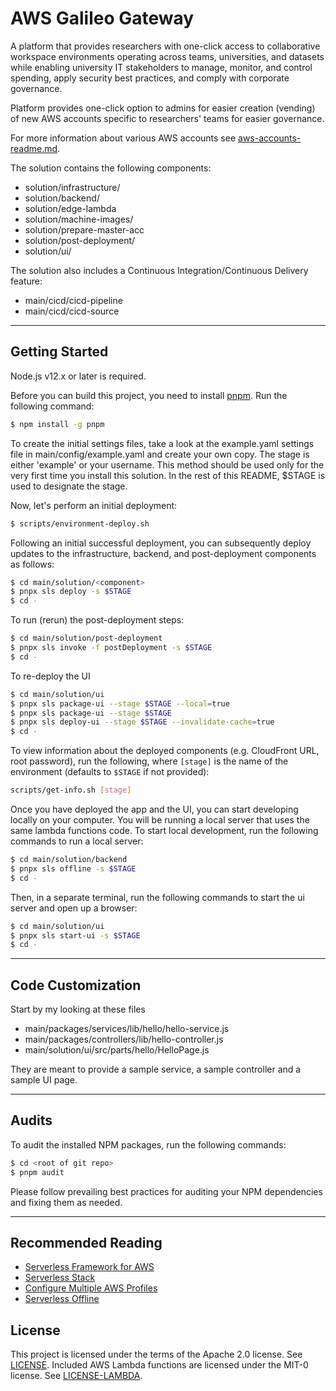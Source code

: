 # AWS Galileo Gateway

A platform that provides researchers with one-click access to collaborative workspace environments operating across teams, universities, and datasets while enabling university IT stakeholders to manage, monitor, and control spending, apply security best practices, and comply with corporate governance.

Platform provides one-click option to admins for easier creation (vending) of new AWS accounts specific to researchers' teams for easier governance.

For more information about various AWS accounts see [aws-accounts-readme.md](main/documentation/aws-accounts-readme.md).

The solution contains the following components:

- solution/infrastructure/
- solution/backend/
- solution/edge-lambda
- solution/machine-images/
- solution/prepare-master-acc
- solution/post-deployment/
- solution/ui/

The solution also includes a Continuous Integration/Continuous Delivery feature:

- main/cicd/cicd-pipeline
- main/cicd/cicd-source

---

## Getting Started

Node.js v12.x or later is required.

Before you can build this project, you need to install [pnpm](https://pnpm.js.org/en/). Run the following command:

```bash
$ npm install -g pnpm
```

To create the initial settings files, take a look at the example.yaml settings file in main/config/example.yaml and create your own copy.
The stage is either 'example' or your username. This method should be used only for the very first time you install this solution.
In the rest of this README, \$STAGE is used to designate the stage.

Now, let's perform an initial deployment:

```bash
$ scripts/environment-deploy.sh
```

Following an initial successful deployment, you can subsequently deploy updates to the infrastructure, backend, and post-deployment components as follows:

```bash
$ cd main/solution/<component>
$ pnpx sls deploy -s $STAGE
$ cd -
```

To run (rerun) the post-deployment steps:

```bash
$ cd main/solution/post-deployment
$ pnpx sls invoke -f postDeployment -s $STAGE
$ cd -
```

To re-deploy the UI

```bash
$ cd main/solution/ui
$ pnpx sls package-ui --stage $STAGE --local=true
$ pnpx sls package-ui --stage $STAGE
$ pnpx sls deploy-ui --stage $STAGE --invalidate-cache=true
$ cd -
```

To view information about the deployed components (e.g. CloudFront URL, root password), run the
following, where `[stage]` is the name of the environment (defaults to `$STAGE` if not provided):

```bash
scripts/get-info.sh [stage]
```

Once you have deployed the app and the UI, you can start developing locally on your computer.
You will be running a local server that uses the same lambda functions code. To start local development, run the following commands to run a local server:

```bash
$ cd main/solution/backend
$ pnpx sls offline -s $STAGE
$ cd -
```

Then, in a separate terminal, run the following commands to start the ui server and open up a browser:

```bash
$ cd main/solution/ui
$ pnpx sls start-ui -s $STAGE
$ cd -
```

---

## Code Customization

Start by my looking at these files

- main/packages/services/lib/hello/hello-service.js
- main/packages/controllers/lib/hello-controller.js
- main/solution/ui/src/parts/hello/HelloPage.js

They are meant to provide a sample service, a sample controller and a sample UI page.

---

## Audits

To audit the installed NPM packages, run the following commands:

```bash
$ cd <root of git repo>
$ pnpm audit
```

Please follow prevailing best practices for auditing your NPM dependencies and fixing them as needed.

---

## Recommended Reading

- [Serverless Framework for AWS](https://serverless.com/framework/docs/providers/aws/)
- [Serverless Stack](https://serverless-stack.com/)
- [Configure Multiple AWS Profiles](https://serverless-stack.com/chapters/configure-multiple-aws-profiles.html)
- [Serverless Offline](https://github.com/dherault/serverless-offline)

## License

This project is licensed under the terms of the Apache 2.0 license. See [LICENSE](LICENSE).
Included AWS Lambda functions are licensed under the MIT-0 license. See [LICENSE-LAMBDA](LICENSE-LAMBDA).

